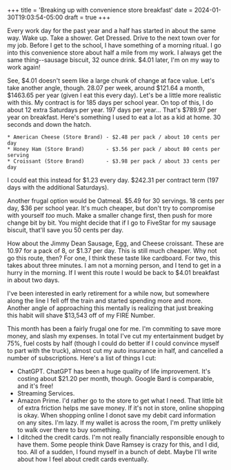 +++
title = 'Breaking up with convenience store breakfast'
date = 2024-01-30T19:03:54-05:00
draft = true
+++

Every work day for the past year and a half has started in about the same way. Wake up. Take a shower. Get Dressed. Drive to the next town over for my job. Before I get to the school, I have something of a morning ritual. I go into this convenience store about half a mile from my work. I always get the same thing--sausage biscuit, 32 ounce drink. $4.01 later, I'm on my way to work again!

See, $4.01 doesn't seem like a large chunk of change at face value. Let's take another angle, though. 28.07 per week, around $121.64 a month, $1463.65 per year (given I eat this every day). Let's be a little more realistic with this. My contract is for 185 days per school year. On top of this, I do about 12 extra Saturdays per year. 197 days per year... That's $789.97 per year on breakfast. Here's something I used to eat a lot as a kid at home. 30 seconds and down the hatch.

    * American Cheese (Store Brand) - $2.48 per pack / about 10 cents per day
    * Honey Ham (Store Brand)       - $3.56 per pack / about 80 cents per serving
    * Croissant (Store Brand)       - $3.98 per pack / about 33 cents per day

I could eat this instead for $1.23 every day. $242.31 per contract term (197 days with the additional Saturdays). 

Another frugal option would be Oatmeal. $5.49 for 30 servings. 18 cents per day, $36 per school year. It's much cheaper, but don't try to compromise with yourself *too* much. Make a smaller change first, then push for more change bit by bit. You might decide that if I go to FiveStar for my sausage biscuit, that'll save you 50 cents per day. 

How about the Jimmy Dean Sausage, Egg, and Cheese croissant. These are 10.97 for a pack of 8, or $1.37 per day. This is still much cheaper. Why not go this route, then? For one, I think these taste like cardboard. For two, this takes about three minutes. I am not a morning person, and I tend to get in a hurry in the morning. If I went this route I would be back to $4.01 breakfast in about two days. 

I've been interested in early retirement for a while now, but somewhere along the line I fell off the train and started spending more and more. Another angle of approaching this mentally is realizing that just breaking this habit will shave $13,543 off of my FIRE Number. 

This month has been a fairly frugal one for me. I'm commiting to save more money, and slash my expenses. In total I've cut my entertainment budget by 75%, fuel costs by half (though I could do better if I could convince myself to part with the truck), almost cut my auto insurance in half, and cancelled a number of subscriptions. Here's a list of things I cut: 
* ChatGPT. ChatGPT has been a huge quality of life improvement. It's costing about $21.20 per month, though. Google Bard is comparable, and it's free!
* Streaming Services. 
* Amazon Prime. I'd rather go to the store to get what I need. That little bit of extra friction helps me save money. If it's not in store, online shopping is okay. When shopping online I donot save my debit card information on any sites. I'm lazy. If my wallet is across the room, I'm pretty unlikely to walk over there to buy something. 
* I ditched the credit cards. I'm not really financially responsible enough to have them. Some people think Dave Ramsey is crazy for this, and I did, too. All of a sudden, I found myself in a bunch of debt. Maybe I'll write about how I feel about credit cards eventually.

